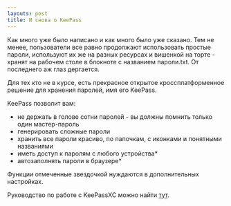 ```yaml
---
layouts: post
title: И снова о KeePass
---
```

Как много уже было написано и как много было уже сказано. Тем не менее, пользователи все равно продолжают использовать простые пароли, используют их же на разных ресурсах и вишенкой на торте - хранят на рабочем столе в блокноте с названием пароли.txt. 
От последнего аж глаз дергается.

Для тех кто не в курсе, есть прекрасное открытое кроссплатформенное решение для хранения паролей, имя его KeePass.

KeePass позволит вам:
- не держать в голове сотни паролей - вы должны помнить только один мастер-пароль 
- генерировать сложные пароли
- хранить все пароли красиво, по папочкам, с иконками и понятными названиями
- иметь доступ к паролям с любого устройства*
- автозаполнять пароли в браузере*

Функции отмеченные звездочкой нуждаются в дополнительных настройках.

Руководство по работе с KeePassXC можно найти [тут](https://wiki.chillpad.club/etkr4k/keepass/).